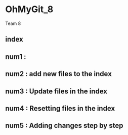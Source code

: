 # OhMyGit_8
Team 8


## index

## num1 : 

## num2 : add new files to the index

## num3 : Update files in the index

## num4 : Resetting files in the index

## num5 : Adding changes step by step